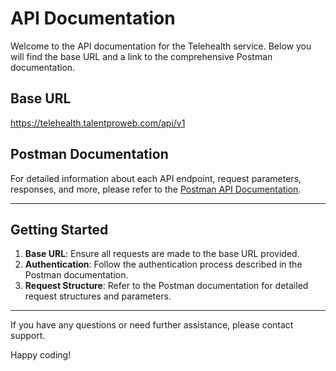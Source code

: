 # API Documentation

Welcome to the API documentation for the Telehealth service. Below you will find the base URL and a link to the comprehensive Postman documentation.

## Base URL

https://telehealth.talentproweb.com/api/v1


## Postman Documentation

For detailed information about each API endpoint, request parameters, responses, and more, please refer to the [Postman API Documentation](https://documenter.getpostman.com/view/25329986/2sAXqngR9U).

---

## Getting Started

1. **Base URL**: Ensure all requests are made to the base URL provided.
2. **Authentication**: Follow the authentication process described in the Postman documentation.
3. **Request Structure**: Refer to the Postman documentation for detailed request structures and parameters.

---

If you have any questions or need further assistance, please contact support.

Happy coding!

